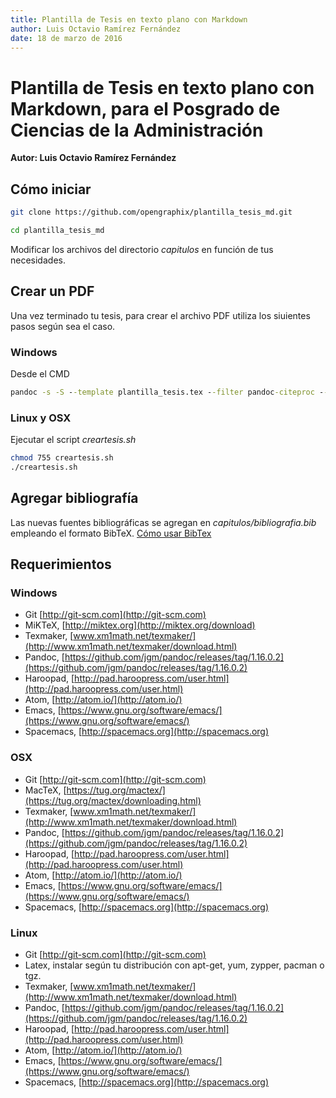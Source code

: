 ```yaml
---
title: Plantilla de Tesis en texto plano con Markdown
author: Luis Octavio Ramírez Fernández
date: 18 de marzo de 2016
---
```


# Plantilla de Tesis en texto plano con Markdown, para el Posgrado de Ciencias de la Administración

**Autor: Luis Octavio Ramírez Fernández**

## Cómo iniciar
```bash
git clone https://github.com/opengraphix/plantilla_tesis_md.git

cd plantilla_tesis_md
```

Modificar los archivos del directorio *capitulos* en función de tus necesidades.

## Crear un PDF

Una vez terminado tu tesis, para crear el archivo PDF utiliza los siuientes pasos según sea el caso.

### Windows
Desde el CMD

```cmd
pandoc -s -S --template plantilla_tesis.tex --filter pandoc-citeproc --csl estilos/apa.csl --bibliography capitulos/bibliografia.bib -o tesis.pdf capitulos/*.md
```

### Linux y OSX
Ejecutar el script *creartesis.sh*

```bash
chmod 755 creartesis.sh
./creartesis.sh
```

## Agregar bibliografía
Las nuevas fuentes bibliográficas se agregan en *capitulos/bibliografia.bib* empleando el formato BibTeX. [Cómo usar BibTex](http://www.bibtex.org/Using/)

## Requerimientos
### Windows
- Git [http://git-scm.com](http://git-scm.com)
- MiKTeX, [http://miktex.org](http://miktex.org/download)
- Texmaker, [www.xm1math.net/texmaker/](http://www.xm1math.net/texmaker/download.html)
- Pandoc, [https://github.com/jgm/pandoc/releases/tag/1.16.0.2](https://github.com/jgm/pandoc/releases/tag/1.16.0.2)
- Haroopad, [http://pad.haroopress.com/user.html](http://pad.haroopress.com/user.html)
- Atom, [http://atom.io/](http://atom.io/)
- Emacs, [https://www.gnu.org/software/emacs/](https://www.gnu.org/software/emacs/)
- Spacemacs, [http://spacemacs.org](http://spacemacs.org)

### OSX
- Git [http://git-scm.com](http://git-scm.com)
- MacTeX, [https://tug.org/mactex/](https://tug.org/mactex/downloading.html)
- Texmaker, [www.xm1math.net/texmaker/](http://www.xm1math.net/texmaker/download.html)
- Pandoc, [https://github.com/jgm/pandoc/releases/tag/1.16.0.2](https://github.com/jgm/pandoc/releases/tag/1.16.0.2)
- Haroopad, [http://pad.haroopress.com/user.html](http://pad.haroopress.com/user.html)
- Atom, [http://atom.io/](http://atom.io/)
- Emacs, [https://www.gnu.org/software/emacs/](https://www.gnu.org/software/emacs/)
- Spacemacs, [http://spacemacs.org](http://spacemacs.org)

### Linux
- Git [http://git-scm.com](http://git-scm.com)
- Latex, instalar según tu distribución con apt-get, yum, zypper, pacman o tgz.
- Texmaker, [www.xm1math.net/texmaker/](http://www.xm1math.net/texmaker/download.html)
- Pandoc, [https://github.com/jgm/pandoc/releases/tag/1.16.0.2](https://github.com/jgm/pandoc/releases/tag/1.16.0.2)
- Haroopad, [http://pad.haroopress.com/user.html](http://pad.haroopress.com/user.html)
- Atom, [http://atom.io/](http://atom.io/)
- Emacs, [https://www.gnu.org/software/emacs/](https://www.gnu.org/software/emacs/)
- Spacemacs, [http://spacemacs.org](http://spacemacs.org)

